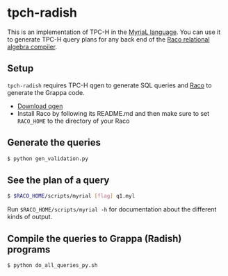 # tpch-radish

This is an implementation of TPC-H in the [MyriaL language](http://myria.cs.washington.edu/docs/myrial.html). You can use it to generate TPC-H query plans for any back end of the [Raco relational algebra compiler](https://github.com/uwescience/raco).

## Setup

`tpch-radish` requires TPC-H qgen to generate SQL queries and [Raco](https://github.com/uwescience/raco) to generate the Grappa code.

- [Download qgen](http://www.tpc.org/tpch/tools_download/dbgen-download-request.asp)
- Install Raco by following its README.md and then make sure to set `RACO_HOME` to the directory of your Raco

## Generate the queries

```bash
$ python gen_validation.py
```

## See the plan of a query

```bash
$ $RACO_HOME/scripts/myrial [flag] q1.myl
```

Run `$RACO_HOME/scripts/myrial -h` for documentation about the different kinds of output.


## Compile the queries to Grappa (Radish) programs

```bash
$ python do_all_queries_py.sh
```
